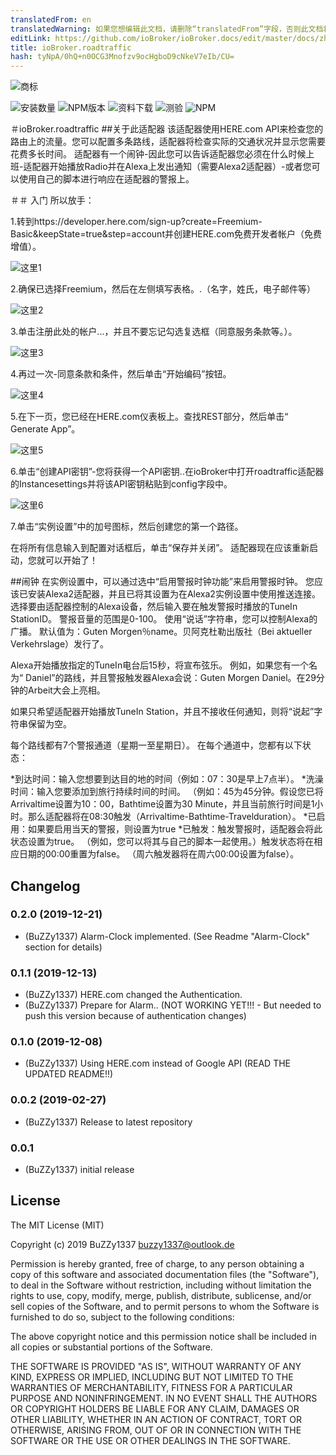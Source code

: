 ```yaml
---
translatedFrom: en
translatedWarning: 如果您想编辑此文档，请删除“translatedFrom”字段，否则此文档将再次自动翻译
editLink: https://github.com/ioBroker/ioBroker.docs/edit/master/docs/zh-cn/adapterref/iobroker.roadtraffic/README.md
title: ioBroker.roadtraffic
hash: tyNpA/0hQ+n0OCG3Mnofzv9ocHgboD9cNkeV7eIb/CU=
---
```

![商标](../../../en/adapterref/iobroker.roadtraffic/admin/roadtraffic.png)

![安装数量](http://iobroker.live/badges/roadtraffic-stable.svg)
![NPM版本](https://img.shields.io/npm/v/iobroker.roadtraffic.svg)
![资料下载](https://img.shields.io/npm/dm/iobroker.roadtraffic.svg)
![测验](https://travis-ci.org/BuZZy1337/ioBroker.roadtraffic.svg?branch=master)
![NPM](https://nodei.co/npm/iobroker.roadtraffic.png?downloads=true)

＃ioBroker.roadtraffic
##关于此适配器
该适配器使用HERE.com API来检查您的路由上的流量。您可以配置多条路线，适配器将检查实际的交通状况并显示您需要花费多长时间。
适配器有一个闹钟-因此您可以告诉适配器您必须在什么时候上班-适配器开始播放Radio并在Alexa上发出通知（需要Alexa2适配器）-或者您可以使用自己的脚本进行响应在适配器的警报上。

＃＃ 入门
所以放手：

1.转到https://developer.here.com/sign-up?create=Freemium-Basic&keepState=true&step=account并创建HERE.com免费开发者帐户（免费增值）。

![这里1](../../../en/adapterref/iobroker.roadtraffic/img/Here1.png)

2.确保已选择Freemium，然后在左侧填写表格。.（名字，姓氏，电子邮件等）

![这里2](../../../en/adapterref/iobroker.roadtraffic/img/Here2.png)

3.单击注册此处的帐户...，并且不要忘记勾选复选框（同意服务条款等。）。

![这里3](../../../en/adapterref/iobroker.roadtraffic/img/Here3.png)

4.再过一次-同意条款和条件，然后单击“开始编码”按钮。

![这里4](../../../en/adapterref/iobroker.roadtraffic/img/Here4.png)

5.在下一页，您已经在HERE.com仪表板上。查找REST部分，然后单击“ Generate App”。

![这里5](../../../en/adapterref/iobroker.roadtraffic/img/Here5.png)

6.单击“创建API密钥”-您将获得一个API密钥..在ioBroker中打开roadtraffic适配器的Instancesettings并将该API密钥粘贴到config字段中。

![这里6](../../../en/adapterref/iobroker.roadtraffic/img/Here6.png)

7.单击“实例设置”中的加号图标，然后创建您的第一个路径。

在将所有信息输入到配置对话框后，单击“保存并关闭”。
适配器现在应该重新启动，您就可以开始了！

##闹钟
在实例设置中，可以通过选中“启用警报时钟功能”来启用警报时钟。
您应该已安装Alexa2适配器，并且已将其设置为在Alexa2实例设置中使用推送连接。
选择要由适配器控制的Alexa设备，然后输入要在触发警报时播放的TuneIn StationID。
警报音量的范围是0-100。
使用“说话”字符串，您可以控制Alexa的广播。
默认值为：Guten Morgen％name。贝阿克杜勒出版社（Bei aktueller Verkehrslage）发行了。

Alexa开始播放指定的TuneIn电台后15秒，将宣布弦乐。
例如，如果您有一个名为“ Daniel”的路线，并且警报触发器Alexa会说：Guten Morgen Daniel。在29分钟的Arbeit大会上亮相。

如果只希望适配器开始播放TuneIn Station，并且不接收任何通知，则将“说起”字符串保留为空。

每个路线都有7个警报通道（星期一至星期日）。
在每个通道中，您都有以下状态：

*到达时间：输入您想要到达目的地的时间（例如：07：30是早上7点半）。
*洗澡时间：输入您要添加到旅行持续时间的时间。 （例如：45为45分钟。假设您已将Arrivaltime设置为10：00，Bathtime设置为30 Minute，并且当前旅行时间是1小时。那么适配器将在08:30触发（Arrivaltime-Bathtime-Travelduration）。
*已启用：如果要启用当天的警报，则设置为true
*已触发：触发警报时，适配器会将此状态设置为true。 （例如，您可以将其与自己的脚本一起使用。）触发状态将在相应日期的00:00重置为false。 （周六触发器将在周六00:00设置为false）。

## Changelog
### 0.2.0 (2019-12-21)
* (BuZZy1337) Alarm-Clock implemented. (See Readme "Alarm-Clock" section for details)

### 0.1.1 (2019-12-13)
* (BuZZy1337) HERE.com changed the Authentication.
* (BuZZy1337) Prepare for Alarm.. (NOT WORKING YET!!! - But needed to push this version because of authentication changes)

### 0.1.0 (2019-12-08)
* (BuZZy1337) Using HERE.com instead of Google API (READ THE UPDATED README!!)

### 0.0.2 (2019-02-27)
* (BuZZy1337) Release to latest repository

### 0.0.1
* (BuZZy1337) initial release

## License
The MIT License (MIT)

Copyright (c) 2019 BuZZy1337 <buzzy1337@outlook.de>

Permission is hereby granted, free of charge, to any person obtaining a copy
of this software and associated documentation files (the "Software"), to deal
in the Software without restriction, including without limitation the rights
to use, copy, modify, merge, publish, distribute, sublicense, and/or sell
copies of the Software, and to permit persons to whom the Software is
furnished to do so, subject to the following conditions:

The above copyright notice and this permission notice shall be included in
all copies or substantial portions of the Software.

THE SOFTWARE IS PROVIDED "AS IS", WITHOUT WARRANTY OF ANY KIND, EXPRESS OR
IMPLIED, INCLUDING BUT NOT LIMITED TO THE WARRANTIES OF MERCHANTABILITY,
FITNESS FOR A PARTICULAR PURPOSE AND NONINFRINGEMENT. IN NO EVENT SHALL THE
AUTHORS OR COPYRIGHT HOLDERS BE LIABLE FOR ANY CLAIM, DAMAGES OR OTHER
LIABILITY, WHETHER IN AN ACTION OF CONTRACT, TORT OR OTHERWISE, ARISING FROM,
OUT OF OR IN CONNECTION WITH THE SOFTWARE OR THE USE OR OTHER DEALINGS IN
THE SOFTWARE.